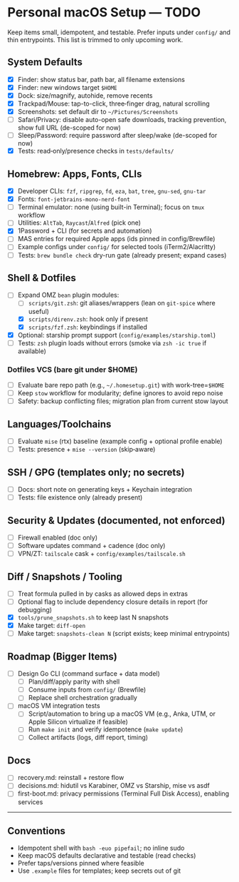 # Personal macOS Setup — TODO

Keep items small, idempotent, and testable. Prefer inputs under `config/` and thin entrypoints. This list is trimmed to only upcoming work.

## System Defaults
- [x] Finder: show status bar, path bar, all filename extensions
- [x] Finder: new windows target `$HOME`
- [x] Dock: size/magnify, autohide, remove recents
- [x] Trackpad/Mouse: tap-to-click, three‑finger drag, natural scrolling
- [x] Screenshots: set default dir to `~/Pictures/Screenshots`
- [ ] Safari/Privacy: disable auto-open safe downloads, tracking prevention, show full URL (de-scoped for now)
- [ ] Sleep/Password: require password after sleep/wake (de-scoped for now)
- [x] Tests: read‑only/presence checks in `tests/defaults/`

## Homebrew: Apps, Fonts, CLIs
- [x] Developer CLIs: `fzf`, `ripgrep`, `fd`, `eza`, `bat`, `tree`, `gnu-sed`, `gnu-tar`
- [x] Fonts: `font-jetbrains-mono-nerd-font`
- [ ] Terminal emulator: none (using built-in Terminal); focus on `tmux` workflow
- [ ] Utilities: `AltTab`, `Raycast`/`Alfred` (pick one)
- [x] 1Password + CLI (for secrets and automation)
- [ ] MAS entries for required Apple apps (ids pinned in config/Brewfile)
- [ ] Example configs under `config/` for selected tools (iTerm2/Alacritty)
- [ ] Tests: `brew bundle check` dry-run gate (already present; expand cases)

## Shell & Dotfiles
- [ ] Expand OMZ `bean` plugin modules:
  - [ ] `scripts/git.zsh`: git aliases/wrappers (lean on `git-spice` where useful)
  - [x] `scripts/direnv.zsh`: hook only if present
  - [x] `scripts/fzf.zsh`: keybindings if installed
- [x] Optional: starship prompt support (`config/examples/starship.toml`)
- [ ] Tests: `zsh` plugin loads without errors (smoke via `zsh -ic true` if available)

### Dotfiles VCS (bare git under $HOME)
- [ ] Evaluate bare repo path (e.g., `~/.homesetup.git`) with work-tree=`$HOME`
- [ ] Keep `stow` workflow for modularity; define ignores to avoid repo noise
- [ ] Safety: backup conflicting files; migration plan from current stow layout

## Languages/Toolchains
- [ ] Evaluate `mise` (rtx) baseline (example config + optional profile enable)
- [ ] Tests: presence + `mise --version` (skip‑aware)

## SSH / GPG (templates only; no secrets)
- [ ] Docs: short note on generating keys + Keychain integration
- [ ] Tests: file existence only (already present)

## Security & Updates (documented, not enforced)
- [ ] Firewall enabled (doc only)
- [ ] Software updates command + cadence (doc only)
- [ ] VPN/ZT: `tailscale` cask + `config/examples/tailscale.sh`

## Diff / Snapshots / Tooling
- [ ] Treat formula pulled in by casks as allowed deps in extras
- [ ] Optional flag to include dependency closure details in report (for debugging)
- [x] `tools/prune_snapshots.sh` to keep last N snapshots
- [x] Make target: `diff-open`
- [ ] Make target: `snapshots-clean N` (script exists; keep minimal entrypoints)

## Roadmap (Bigger Items)
- [ ] Design Go CLI (command surface + data model)
  - [ ] Plan/diff/apply parity with shell
  - [ ] Consume inputs from `config/` (Brewfile)
  - [ ] Replace shell orchestration gradually
- [ ] macOS VM integration tests
  - [ ] Script/automation to bring up a macOS VM (e.g., Anka, UTM, or Apple Silicon virtualize if feasible)
  - [ ] Run `make init` and verify idempotence (`make update`)
  - [ ] Collect artifacts (logs, diff report, timing)

## Docs
- [ ] recovery.md: reinstall + restore flow
- [ ] decisions.md: hidutil vs Karabiner, OMZ vs Starship, mise vs asdf
- [ ] first-boot.md: privacy permissions (Terminal Full Disk Access), enabling services

---

## Conventions
- Idempotent shell with `bash -euo pipefail`; no inline sudo
- Keep macOS defaults declarative and testable (read checks)
- Prefer taps/versions pinned where feasible
- Use `.example` files for templates; keep secrets out of git
